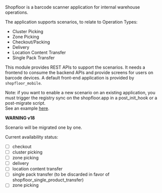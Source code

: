 Shopfloor is a barcode scanner application for internal warehouse
operations.

The application supports scenarios, to relate to Operation Types:

- Cluster Picking
- Zone Picking
- Checkout/Packing
- Delivery
- Location Content Transfer
- Single Pack Transfer

This module provides REST APIs to support the scenarios. It needs a
frontend to consume the backend APIs and provide screens for users on
barcode devices. A default front-end application is provided by
`shopfloor_mobile`.

Note: if you want to enable a new scenario on an existing application,
you must trigger the registry sync on the shopfloor.app in a
post_init_hook or a post-migrate script.  
See an example
[here](https://github.com/OCA/wms/pull/520/commits/bccdfd445a9bc943998c4848f183a076e8459a98).


**WARNING v18**

Scenario will be migrated one by one.

Current availability status:

- [ ] checkout
- [ ] cluster picking
- [ ] zone picking
- [ ] delivery
- [ ] location content transfer
- [ ] single pack transfer (to be discarded in favor of shopfloor_single_product_transfer)
- [ ] zone picking
